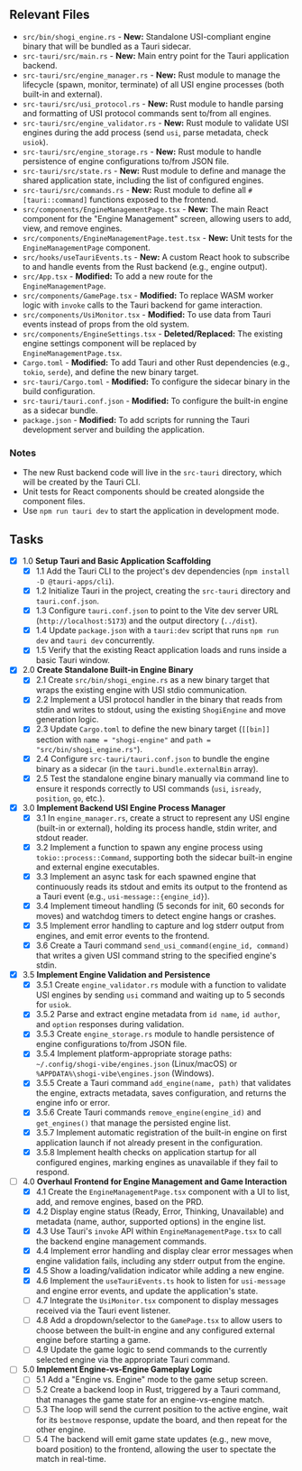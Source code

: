 ## Relevant Files

- `src/bin/shogi_engine.rs` - **New:** Standalone USI-compliant engine binary that will be bundled as a Tauri sidecar.
- `src-tauri/src/main.rs` - **New:** Main entry point for the Tauri application backend.
- `src-tauri/src/engine_manager.rs` - **New:** Rust module to manage the lifecycle (spawn, monitor, terminate) of all USI engine processes (both built-in and external).
- `src-tauri/src/usi_protocol.rs` - **New:** Rust module to handle parsing and formatting of USI protocol commands sent to/from all engines.
- `src-tauri/src/engine_validator.rs` - **New:** Rust module to validate USI engines during the add process (send `usi`, parse metadata, check `usiok`).
- `src-tauri/src/engine_storage.rs` - **New:** Rust module to handle persistence of engine configurations to/from JSON file.
- `src-tauri/src/state.rs` - **New:** Rust module to define and manage the shared application state, including the list of configured engines.
- `src-tauri/src/commands.rs` - **New:** Rust module to define all `#[tauri::command]` functions exposed to the frontend.
- `src/components/EngineManagementPage.tsx` - **New:** The main React component for the "Engine Management" screen, allowing users to add, view, and remove engines.
- `src/components/EngineManagementPage.test.tsx` - **New:** Unit tests for the `EngineManagementPage` component.
- `src/hooks/useTauriEvents.ts` - **New:** A custom React hook to subscribe to and handle events from the Rust backend (e.g., engine output).
- `src/App.tsx` - **Modified:** To add a new route for the `EngineManagementPage`.
- `src/components/GamePage.tsx` - **Modified:** To replace WASM worker logic with `invoke` calls to the Tauri backend for game interaction.
- `src/components/UsiMonitor.tsx` - **Modified:** To use data from Tauri events instead of props from the old system.
- `src/components/EngineSettings.tsx` - **Deleted/Replaced:** The existing engine settings component will be replaced by `EngineManagementPage.tsx`.
- `Cargo.toml` - **Modified:** To add Tauri and other Rust dependencies (e.g., `tokio`, `serde`), and define the new binary target.
- `src-tauri/Cargo.toml` - **Modified:** To configure the sidecar binary in the build configuration.
- `src-tauri/tauri.conf.json` - **Modified:** To configure the built-in engine as a sidecar bundle.
- `package.json` - **Modified:** To add scripts for running the Tauri development server and building the application.

### Notes

- The new Rust backend code will live in the `src-tauri` directory, which will be created by the Tauri CLI.
- Unit tests for React components should be created alongside the component files.
- Use `npm run tauri dev` to start the application in development mode.

## Tasks

- [x] 1.0 **Setup Tauri and Basic Application Scaffolding**
  - [x] 1.1 Add the Tauri CLI to the project's dev dependencies (`npm install -D @tauri-apps/cli`).
  - [x] 1.2 Initialize Tauri in the project, creating the `src-tauri` directory and `tauri.conf.json`.
  - [x] 1.3 Configure `tauri.conf.json` to point to the Vite dev server URL (`http://localhost:5173`) and the output directory (`../dist`).
  - [x] 1.4 Update `package.json` with a `tauri:dev` script that runs `npm run dev` and `tauri dev` concurrently.
  - [x] 1.5 Verify that the existing React application loads and runs inside a basic Tauri window.

- [x] 2.0 **Create Standalone Built-in Engine Binary**
  - [x] 2.1 Create `src/bin/shogi_engine.rs` as a new binary target that wraps the existing engine with USI stdio communication.
  - [x] 2.2 Implement a USI protocol handler in the binary that reads from stdin and writes to stdout, using the existing `ShogiEngine` and move generation logic.
  - [x] 2.3 Update `Cargo.toml` to define the new binary target (`[[bin]]` section with `name = "shogi-engine"` and `path = "src/bin/shogi_engine.rs"`).
  - [x] 2.4 Configure `src-tauri/tauri.conf.json` to bundle the engine binary as a sidecar (in the `tauri.bundle.externalBin` array).
  - [x] 2.5 Test the standalone engine binary manually via command line to ensure it responds correctly to USI commands (`usi`, `isready`, `position`, `go`, etc.).

- [x] 3.0 **Implement Backend USI Engine Process Manager**
  - [x] 3.1 In `engine_manager.rs`, create a struct to represent any USI engine (built-in or external), holding its process handle, stdin writer, and stdout reader.
  - [x] 3.2 Implement a function to spawn any engine process using `tokio::process::Command`, supporting both the sidecar built-in engine and external engine executables.
  - [x] 3.3 Implement an async task for each spawned engine that continuously reads its stdout and emits its output to the frontend as a Tauri event (e.g., `usi-message::{engine_id}`).
  - [x] 3.4 Implement timeout handling (5 seconds for init, 60 seconds for moves) and watchdog timers to detect engine hangs or crashes.
  - [x] 3.5 Implement error handling to capture and log stderr output from engines, and emit error events to the frontend.
  - [x] 3.6 Create a Tauri command `send_usi_command(engine_id, command)` that writes a given USI command string to the specified engine's stdin.

- [x] 3.5 **Implement Engine Validation and Persistence**
  - [x] 3.5.1 Create `engine_validator.rs` module with a function to validate USI engines by sending `usi` command and waiting up to 5 seconds for `usiok`.
  - [x] 3.5.2 Parse and extract engine metadata from `id name`, `id author`, and `option` responses during validation.
  - [x] 3.5.3 Create `engine_storage.rs` module to handle persistence of engine configurations to/from JSON file.
  - [x] 3.5.4 Implement platform-appropriate storage paths: `~/.config/shogi-vibe/engines.json` (Linux/macOS) or `%APPDATA%\shogi-vibe\engines.json` (Windows).
  - [x] 3.5.5 Create a Tauri command `add_engine(name, path)` that validates the engine, extracts metadata, saves configuration, and returns the engine info or error.
  - [x] 3.5.6 Create Tauri commands `remove_engine(engine_id)` and `get_engines()` that manage the persisted engine list.
  - [x] 3.5.7 Implement automatic registration of the built-in engine on first application launch if not already present in the configuration.
  - [x] 3.5.8 Implement health checks on application startup for all configured engines, marking engines as unavailable if they fail to respond.

- [ ] 4.0 **Overhaul Frontend for Engine Management and Game Interaction**
  - [x] 4.1 Create the `EngineManagementPage.tsx` component with a UI to list, add, and remove engines, based on the PRD.
  - [x] 4.2 Display engine status (Ready, Error, Thinking, Unavailable) and metadata (name, author, supported options) in the engine list.
  - [x] 4.3 Use Tauri's `invoke` API within `EngineManagementPage.tsx` to call the backend engine management commands.
  - [x] 4.4 Implement error handling and display clear error messages when engine validation fails, including any stderr output from the engine.
  - [x] 4.5 Show a loading/validation indicator while adding a new engine.
  - [x] 4.6 Implement the `useTauriEvents.ts` hook to listen for `usi-message` and engine error events, and update the application's state.
  - [ ] 4.7 Integrate the `UsiMonitor.tsx` component to display messages received via the Tauri event listener.
  - [ ] 4.8 Add a dropdown/selector to the `GamePage.tsx` to allow users to choose between the built-in engine and any configured external engine before starting a game.
  - [ ] 4.9 Update the game logic to send commands to the currently selected engine via the appropriate Tauri command.

- [ ] 5.0 **Implement Engine-vs-Engine Gameplay Logic**
  - [ ] 5.1 Add a "Engine vs. Engine" mode to the game setup screen.
  - [ ] 5.2 Create a backend loop in Rust, triggered by a Tauri command, that manages the game state for an engine-vs-engine match.
  - [ ] 5.3 The loop will send the current position to the active engine, wait for its `bestmove` response, update the board, and then repeat for the other engine.
  - [ ] 5.4 The backend will emit game state updates (e.g., new move, board position) to the frontend, allowing the user to spectate the match in real-time.
